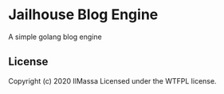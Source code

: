 # Jailhouse Blog Engine
A simple golang blog engine

## License
Copyright (c) 2020 IlMassa
Licensed under the WTFPL license.
